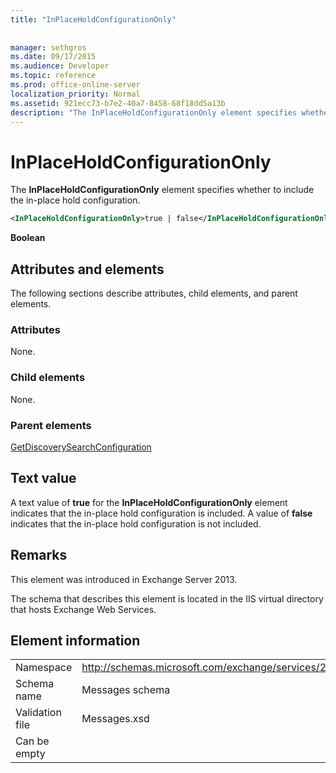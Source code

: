 ```yaml
---
title: "InPlaceHoldConfigurationOnly"
 
 
manager: sethgros
ms.date: 09/17/2015
ms.audience: Developer
ms.topic: reference
ms.prod: office-online-server
localization_priority: Normal
ms.assetid: 921ecc73-b7e2-40a7-8458-68f18dd5a13b
description: "The InPlaceHoldConfigurationOnly element specifies whether to include the in-place hold configuration."
---
```


# InPlaceHoldConfigurationOnly

The **InPlaceHoldConfigurationOnly** element specifies whether to include the in-place hold configuration. 
  
```XML
<InPlaceHoldConfigurationOnly>true | false</InPlaceHoldConfigurationOnly>
```

 **Boolean**
## Attributes and elements

The following sections describe attributes, child elements, and parent elements.
  
### Attributes

None.
  
### Child elements

None.
  
### Parent elements

[GetDiscoverySearchConfiguration](getdiscoverysearchconfiguration.md)
  
## Text value

A text value of **true** for the **InPlaceHoldConfigurationOnly** element indicates that the in-place hold configuration is included. A value of **false** indicates that the in-place hold configuration is not included. 
  
## Remarks

This element was introduced in Exchange Server 2013.
  
The schema that describes this element is located in the IIS virtual directory that hosts Exchange Web Services.
  
## Element information

|||
|:-----|:-----|
|Namespace  <br/> |http://schemas.microsoft.com/exchange/services/2006/messages  <br/> |
|Schema name  <br/> |Messages schema  <br/> |
|Validation file  <br/> |Messages.xsd  <br/> |
|Can be empty  <br/> ||
   

